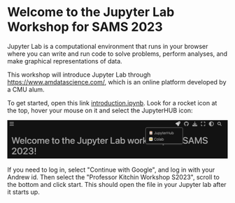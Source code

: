 # Welcome to the Jupyter Lab Workshop for SAMS 2023

Jupyter Lab is a computational environment that runs in your browser where you can write and run code to solve problems, perform analyses, and make graphical representations of data.

This workshop will introduce Jupyter Lab through https://www.amdatascience.com/, which is an online platform developed by a CMU alum.

To get started, open this link [introduction.ipynb](introduction.ipynb). Look for a rocket icon at the top, hover your mouse on it and select the JupyterHUB icon:

![figure](rocket.png)

If you need to log in, select "Continue with Google", and log in with your Andrew id. Then select the "Professor Kitchin Workshop S2023", scroll to the bottom and click start. This should open the file in your Jupyter lab after it starts up.

```{tableofcontents}
```
